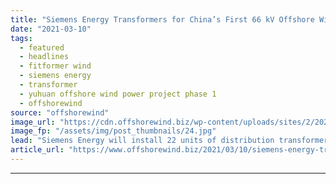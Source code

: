 ```yaml
---
title: "Siemens Energy Transformers for China’s First 66 kV Offshore Wind Farm"
date: "2021-03-10"
tags: 
  - featured
  - headlines
  - fitformer wind
  - siemens energy
  - transformer
  - yuhuan offshore wind power project phase 1
  - offshorewind
source: "offshorewind"
image_url: "https://cdn.offshorewind.biz/wp-content/uploads/sites/2/2021/03/10092004/Siemens-Energy-Transformers-for-Chinas-First-66-kV-Offshore-Wind-Farm.jpg"
image_fp: "/assets/img/post_thumbnails/24.jpg"
lead: "Siemens Energy will install 22 units of distribution transformers at Yuhuan Offshore Wind Power"
article_url: "https://www.offshorewind.biz/2021/03/10/siemens-energy-transformers-for-chinas-first-66-kv-offshore-wind-farm/"
---
```


---
